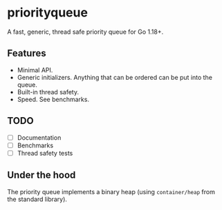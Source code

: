 # priorityqueue
A fast, generic, thread safe priority queue for Go 1.18+.

## Features

 - Minimal API.
 - Generic initializers. Anything that can be ordered can be put into the queue.
 - Built-in thread safety.
 - Speed. See benchmarks.

## TODO

 - [ ] Documentation
 - [ ] Benchmarks
 - [ ] Thread safety tests

## Under the hood
The priority queue implements a binary heap (using `container/heap` from the standard library).
